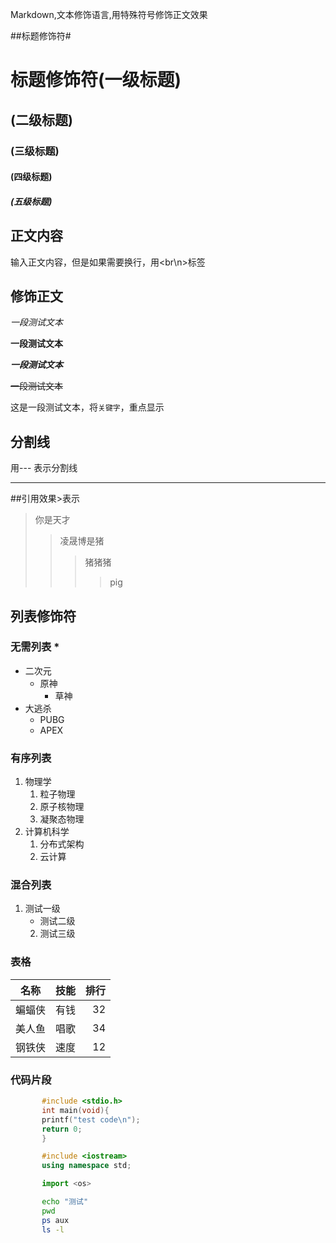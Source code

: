 Markdown,文本修饰语言,用特殊符号修饰正文效果<br>

##标题修饰符\#

# 标题修饰符(一级标题)
## (二级标题)
### (三级标题)
#### (四级标题)
##### (五级标题)


## 正文内容

  输入正文内容，但是如果需要换行，用\<br\n>标签

## 修饰正文

  *一段测试文本*

  
  **一段测试文本**


  ***一段测试文本***


  ~~一段测试文本~~

  这是一段测试文本，将`关键字`，重点显示
## 分割线

   用\-\-\- 表示分割线

---


##引用效果\>表示
>你是天才
>>凌晟博是猪
>>>猪猪猪
>>>>pig

## 列表修饰符
### 无需列表 \*
* 二次元
  * 原神
    * 草神
* 大逃杀
  * PUBG
  * APEX

### 有序列表 
1. 物理学
   1. 粒子物理
   2. 原子核物理
   3. 凝聚态物理
2. 计算机科学
   1. 分布式架构
   2. 云计算
### 混合列表
1. 测试一级
   * 测试二级
    2. 测试三级

### 表格
名称|技能|排行
--|:--:|--:
蝙蝠侠|有钱|32
美人鱼|唱歌|34
钢铁侠|速度|12

### 代码片段

```c
       #include <stdio.h>
       int main(void){
       printf("test code\n");
       return 0;
       }
```

```cpp
       #include <iostream>
       using namespace std;
```
```python
       import <os>

```
```bash
       echo "测试"
       pwd
       ps aux
       ls -l
```
